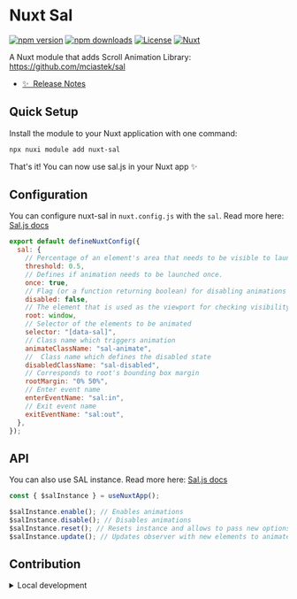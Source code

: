 <!--
Get your module up and running quickly.

Find and replace all on all files (CMD+SHIFT+F):
- Name: Nuxt Sal
- Package name: nuxt-sal
- Description: My new Nuxt module
-->

# Nuxt Sal

[![npm version][npm-version-src]][npm-version-href]
[![npm downloads][npm-downloads-src]][npm-downloads-href]
[![License][license-src]][license-href]
[![Nuxt][nuxt-src]][nuxt-href]

A Nuxt module that adds Scroll Animation Library: https://github.com/mciastek/sal

- [✨ &nbsp;Release Notes](/CHANGELOG.md)
  <!-- - [🏀 Online playground](https://stackblitz.com/github/your-org/nuxt-sal?file=playground%2Fapp.vue) -->
  <!-- - [📖 &nbsp;Documentation](https://example.com) -->

## Quick Setup

Install the module to your Nuxt application with one command:

```bash
npx nuxi module add nuxt-sal
```

That's it! You can now use sal.js in your Nuxt app ✨

## Configuration

You can configure nuxt-sal in `nuxt.config.js` with the `sal`. Read more here: [Sal.js docs](https://github.com/mciastek/sal?tab=readme-ov-file#options)

```js
export default defineNuxtConfig({
  sal: {
    // Percentage of an element's area that needs to be visible to launch animation.
    threshold: 0.5,
    // Defines if animation needs to be launched once.
    once: true,
    // Flag (or a function returning boolean) for disabling animations
    disabled: false,
    // The element that is used as the viewport for checking visibility of the target
    root: window,
    // Selector of the elements to be animated
    selector: "[data-sal]",
    // Class name which triggers animation
    animateClassName: "sal-animate",
    // 	Class name which defines the disabled state
    disabledClassName: "sal-disabled",
    // Corresponds to root's bounding box margin
    rootMargin: "0% 50%",
    // Enter event name
    enterEventName: "sal:in",
    // Exit event name
    exitEventName: "sal:out",
  },
});
```

## API

You can also use SAL instance. Read more here: [Sal.js docs](https://github.com/mciastek/sal?tab=readme-ov-file#options)

```js
const { $salInstance } = useNuxtApp();

$salInstance.enable(); // Enables animations
$salInstance.disable(); // Disables animations
$salInstance.reset(); // Resets instance and allows to pass new options
$salInstance.update(); // Updates observer with new elements to animated. Useful for dynamically injected HTML.
```

## Contribution

<details>
  <summary>Local development</summary>
  
  ```bash
  # Install dependencies
  npm install
  
  # Generate type stubs
  npm run dev:prepare
  
  # Develop with the playground
  npm run dev
  
  # Build the playground
  npm run dev:build
  
  # Run ESLint
  npm run lint
  
  # Run Vitest
  npm run test
  npm run test:watch
  
  # Release new version
  npm run release
  ```

</details>

<!-- Badges -->

[npm-version-src]: https://img.shields.io/npm/v/nuxt-sal/latest.svg?style=flat&colorA=020420&colorB=00DC82
[npm-version-href]: https://npmjs.com/package/nuxt-sal
[npm-downloads-src]: https://img.shields.io/npm/dm/nuxt-sal.svg?style=flat&colorA=020420&colorB=00DC82
[npm-downloads-href]: https://npm.chart.dev/nuxt-sal
[license-src]: https://img.shields.io/npm/l/nuxt-sal.svg?style=flat&colorA=020420&colorB=00DC82
[license-href]: https://npmjs.com/package/nuxt-sal
[nuxt-src]: https://img.shields.io/badge/Nuxt-020420?logo=nuxt.js
[nuxt-href]: https://nuxt.com
